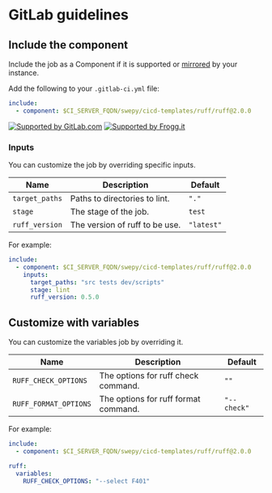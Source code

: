 # GitLab guidelines

## Include the component

Include the job as a Component if it is supported
or [mirrored](https://docs.gitlab.com/ee/user/project/repository/mirror/pull.html) by
your instance.

Add the following to your `.gitlab-ci.yml` file:

```yaml
include:
  - component: $CI_SERVER_FQDN/swepy/cicd-templates/ruff/ruff@2.0.0
```

[![Supported by GitLab.com](https://img.shields.io/badge/Supported_by-GitLab.com-orange)](https://gitlab.com)
[![Supported by Frogg.it](https://img.shields.io/badge/Supported_by-Frogg.it-green)](https://froggit.fr/)

### Inputs

You can customize the job by overriding specific inputs.

| Name           | Description                    | Default    |
|----------------|--------------------------------|------------|
| `target_paths` | Paths to directories to lint.  | `"."`      |
| `stage`        | The stage of the job.          | `test`     |
| `ruff_version` | The version of ruff to be use. | `"latest"` |

For example:

```yml
include:
  - component: $CI_SERVER_FQDN/swepy/cicd-templates/ruff/ruff@2.0.0
    inputs:
      target_paths: "src tests dev/scripts"
      stage: lint
      ruff_version: 0.5.0
```

## Customize with variables

You can customize the variables job by overriding it.

| Name                  | Description                          | Default     |
|-----------------------|--------------------------------------|-------------|
| `RUFF_CHECK_OPTIONS`  | The options for ruff check command.  | `""`        |
| `RUFF_FORMAT_OPTIONS` | The options for ruff format command. | `"--check"` |

For example:

```yaml
include:
  - component: $CI_SERVER_FQDN/swepy/cicd-templates/ruff/ruff@2.0.0

ruff:
  variables:
    RUFF_CHECK_OPTIONS: "--select F401"
```
